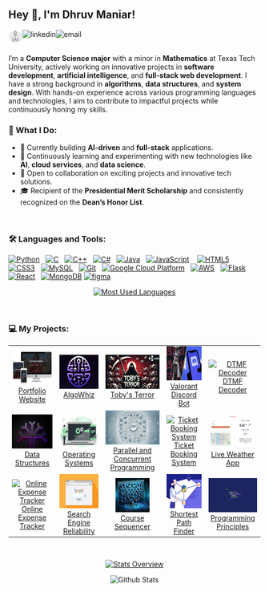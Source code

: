 ## Hey 👋, I'm Dhruv Maniar!

<a href='https://dhruvmaniar.me/'><img align='left' alt="website" src="https://github.com/Dhruvbam/Portfolio-Website/blob/main/images/favicon/white.svg" height='28px'/></a>
<a href='https://www.linkedin.com/in/dhruvmaniar/'><img align='left' alt="linkedin" src="https://raw.githubusercontent.com/rahul-jha98/rahul-jha98/561d474902b59c7429ec22bb73e225696c27b202/assets/linkedin.svg" height='28px'/></a>
<a href='mailto:dmaniar@ttu.edu'><img align='left' alt="email" src="https://img.icons8.com/color/48/000000/microsoft-outlook-2019.png" height='28px'/></a>

<br/>
<br/>

I’m a **Computer Science major** with a minor in **Mathematics** at Texas Tech University, actively working on innovative projects in **software development**, **artificial intelligence**, and **full-stack web development**. I have a strong background in **algorithms**, **data structures**, and **system design**. With hands-on experience across various programming languages and technologies, I aim to contribute to impactful projects while continuously honing my skills.
<br/>
### 🚀 What I Do:
- 🔭 Currently building **AI-driven** and **full-stack** applications.
- 🌱 Continuously learning and experimenting with new technologies like **AI**, **cloud services**, and **data science**.
- 💼 Open to collaboration on exciting projects and innovative tech solutions.
- 🎓 Recipient of the **Presidential Merit Scholarship** and consistently recognized on the **Dean’s Honor List**.

<br/>

### 🛠 Languages and Tools:
<p align="left">
<a href="https://www.python.org/" target="_blank" rel="noreferrer"><img src="https://raw.githubusercontent.com/danielcranney/readme-generator/main/public/icons/skills/python-colored.svg" width="42" height="42" alt="Python" /></a>
&nbsp;
<a href="https://www.w3.org/standards/" target="_blank" rel="noreferrer"><img src="https://raw.githubusercontent.com/danielcranney/readme-generator/main/public/icons/skills/c-colored.svg" width="42" height="42" alt="C" /></a>
&nbsp;
<a href="https://docs.microsoft.com/en-us/cpp/?view=msvc-170" target="_blank" rel="noreferrer"><img src="https://raw.githubusercontent.com/danielcranney/readme-generator/main/public/icons/skills/cplusplus-colored.svg" width="42" height="42" alt="C++" /></a>
&nbsp;
<a href="https://docs.microsoft.com/en-us/dotnet/csharp/" target="_blank" rel="noreferrer"><img src="https://raw.githubusercontent.com/danielcranney/readme-generator/main/public/icons/skills/csharp-colored.svg" width="42" height="42" alt="C#" /></a>
&nbsp;
<a href="https://www.oracle.com/java/" target="_blank" rel="noreferrer"><img src="https://raw.githubusercontent.com/danielcranney/readme-generator/main/public/icons/skills/java-colored.svg" width="42" height="42" alt="Java" /></a>
&nbsp;
<a href="https://developer.mozilla.org/en-US/docs/Web/JavaScript" target="_blank" rel="noreferrer"><img src="https://raw.githubusercontent.com/danielcranney/readme-generator/main/public/icons/skills/javascript-colored.svg" width="42" height="42" alt="JavaScript" /></a>
&nbsp;&nbsp;
<a href="https://developer.mozilla.org/en-US/docs/Glossary/HTML5" target="_blank" rel="noreferrer"><img src="https://raw.githubusercontent.com/danielcranney/readme-generator/main/public/icons/skills/html5-colored.svg" width="42" height="42" alt="HTML5" /></a>
&nbsp;
<a href="https://www.w3.org/TR/CSS/" target="_blank" rel="noreferrer"><img src="https://raw.githubusercontent.com/danielcranney/readme-generator/main/public/icons/skills/css3-colored.svg" width="42" height="42" alt="CSS3" /></a>
&nbsp;
<a href="https://www.mysql.com/" target="_blank" rel="noreferrer"><img src="https://raw.githubusercontent.com/danielcranney/readme-generator/main/public/icons/skills/mysql-colored.svg" width="42" height="42" alt="MySQL" /></a>
&nbsp;
<a href="https://git-scm.com/" target="_blank" rel="noreferrer"><img src="https://raw.githubusercontent.com/danielcranney/readme-generator/main/public/icons/skills/git-colored.svg" width="42" height="42" alt="Git" /></a>
&nbsp;
<a href="https://cloud.google.com/" target="_blank" rel="noreferrer"><img src="https://raw.githubusercontent.com/danielcranney/readme-generator/main/public/icons/skills/googlecloud-colored.svg" width="42" height="42" alt="Google Cloud Platform" /></a>
&nbsp;
<a href="https://aws.amazon.com/" target="_blank" rel="noreferrer"><img src="https://raw.githubusercontent.com/danielcranney/readme-generator/main/public/icons/skills/aws-colored.svg" width="42" height="42" alt="AWS" /></a>
&nbsp;
<a href="https://flask.palletsprojects.com/en/2.0.x/" target="_blank" rel="noreferrer"><img src="https://raw.githubusercontent.com/danielcranney/readme-generator/main/public/icons/skills/flask-colored.svg" width="42" height="42" alt="Flask" /></a>
&nbsp;
<a href="https://reactjs.org/" target="_blank" rel="noreferrer"><img src="https://raw.githubusercontent.com/danielcranney/readme-generator/main/public/icons/skills/react-colored.svg" width="42" height="42" alt="React" /></a>
&nbsp;
<a href="https://www.mongodb.com/" target="_blank" rel="noreferrer"><img src="https://raw.githubusercontent.com/danielcranney/readme-generator/main/public/icons/skills/mongodb-colored.svg" width="42" height="42" alt="MongoDB" /></a>
<a href="https://www.figma.com/" target="_blank"> <img src="https://raw.githubusercontent.com/rahul-jha98/github_readme_icons/main/language_and_tools/square/figma/figma.svg" alt="figma" height='42px'/></a>
<div align="center">  
</p>
<a href="https://github.com/anuraghazra/github-readme-stats">

![Most Used Languages](https://github-readme-stats.vercel.app/api/top-langs/?username=dhruvbam&layout=compact&langs_count=10&theme=dark&hide_border=true&bg_color=00000000&hide=jupyter%20notebook,asp.net)

</a>
</div>
<br/>

### 💻 My Projects:

<table>
  <tr>
    <td align="center"><a href="https://github.com/Dhruvbam/Portfolio-Website" target="_blank"> <img alt="Portfolio Website" src="https://github.com/Dhruvbam/Portfolio-Website/blob/main/images/pw.png" height="68"> <br>Portfolio Website</a></td>
    <td align="center"><a href="https://github.com/Dhruvbam/AlgoWhiz" target="_blank"> <img alt="AlgoWhiz" src="https://github.com/Dhruvbam/AlgoWhiz/blob/main/Images/algoowhiz.jpg" height="68"> <br>AlgoWhiz</a></td>
    <td align="center"><a href="https://github.com/Dhruvbam/Tobby-s-Terror" target="_blank"> <img alt="Toby's Terror" src="https://github.com/Dhruvbam/Tobby-s-Terror/blob/main/Images/tt.png" height="68"> <br>Toby's Terror</a></td>
    <td align="center"><a href="https://github.com/Dhruvbam/Valorant-Discord-Bot" target="_blank"> <img alt="Valorant Discord Bot" src="https://github.com/Dhruvbam/Valorant-Discord-Bot/blob/main/Images/valo.jpg" height="68"> <br>Valorant Discord Bot</a></td>
    <td align="center"><a href="https://github.com/Dhruvbam/DTMF-Decoder" target="_blank"> <img alt="DTMF Decoder" src="https://github.com/Dhruvbam/Dual-Tone-Multi-Frequency-Decoder/blob/main/Images/dtmf.jpg" height="68"> <br>DTMF Decoder</a></td>
  </tr>
  <tr>
    <td align="center"><a href="https://github.com/Dhruvbam/Data-Structures" target="_blank"> <img alt="Data Structures" src="https://github.com/Dhruvbam/Data-Structures/blob/main/Images/ss.jpg" height="68"> <br>Data Structures</a></td>
    <td align="center"><a href="https://github.com/Dhruvbam/Operating-Systems" target="_blank"> <img alt="Operating Systems" src="https://github.com/Dhruvbam/Operating-Systems/blob/main/Images/ass3.jpg" height="68"> <br>Operating Systems</a></td>
    <td align="center"><a href="https://github.com/Dhruvbam/Parallel-and-Concurrent-Programming" target="_blank"> <img alt="Parallel and Concurrent Programming" src="https://github.com/Dhruvbam/Parallel-and-Concurrent-Programming/blob/main/Images/ss.jpg" height="68"> <br>Parallel and Concurrent Programming</a></td>
    <td align="center"><a href="https://github.com/Dhruvbam/Ticket-Booking-System" target="_blank"> <img alt="Ticket Booking System" src="https://github.com/Dhruvbam/Ticket-Booking-System/blob/main/tbs.jpg" height="68"> <br>Ticket Booking System</a></td>
    <td align="center"><a href="https://github.com/Dhruvbam/Live-Weather-App" target="_blank"> <img alt="Live Weather App" src="https://github.com/Dhruvbam/Live_Weather_App/blob/main/Live_Weather_App/images/wm1.jpg" height="68"> <br>Live Weather App</a></td>
  </tr>
  <tr>
    <td align="center"><a href="https://github.com/Dhruvbam/Online-Expense-Tracker" target="_blank"> <img alt="Online Expense Tracker" src="https://github.com/Dhruvbam/Online-Expense-Tracker/blob/main/Images/ss.png" height="68"> <br>Online Expense Tracker</a></td>
    <td align="center"><a href="https://github.com/Dhruvbam/Design-and-Analysis-of-Algorithms" target="_blank"> <img alt="Design and Analysis of Algorithms" src="https://github.com/Dhruvbam/Design-and-Analysis-of-Algorithms/blob/main/Assignment%201%20-%20Search%20Engine%20Reliability/img.png" height="68"> <br>Search Engine Reliability</a></td>
    <td align="center"><a href="https://github.com/Dhruvbam/Course-Sequencer" target="_blank"> <img alt="Course Sequencer" src="https://github.com/Dhruvbam/Design-and-Analysis-of-Algorithms/blob/main/Assignment%202%20-%20Course%20Sequencer/img.png" height="68"> <br>Course Sequencer</a></td>
    <td align="center"><a href="https://github.com/Dhruvbam/Shortest-Path-Finder" target="_blank"> <img alt="Shortest Path Finder" src="https://github.com/Dhruvbam/Design-and-Analysis-of-Algorithms/blob/main/Assignment%203%20-%20Shortest%20Path%20Finder/sp1.png" height="68"> <br>Shortest Path Finder</a></td>
    <td align="center"><a href="https://github.com/Dhruvbam/Programming-Principles" target="_blank"> <img alt="Programming Principles" src="https://github.com/Dhruvbam/Programming-Principles/blob/main/Images/ss.jpg" height="68"> <br>Programming Principles</a></td>
  </tr>
</table>


<br/>

<div align="center">

<a href="https://github.com/anuraghazra/github-readme-stats">
  
![Stats Overview](https://github-readme-stats.vercel.app/api?username=dhruvbam&show_icons=true&count_private=true&hide=prs,issues,contribs&theme=dark&bg_color=00000000&icon_color=FF0000)

</a>

</div>


<p align="center">
        <img src="https://raw.githubusercontent.com/mayhemantt/mayhemantt/Update/svg/Bottom.svg" alt="Github Stats" />
</p>

<div align="center">

